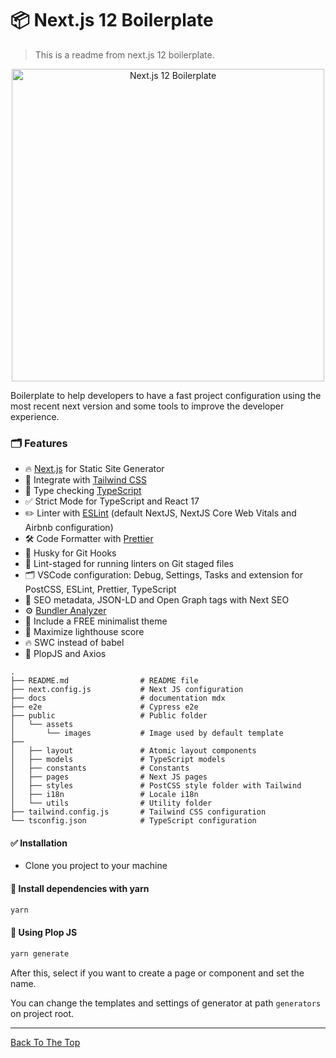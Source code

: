 <a name="read-me-template" />

# 📦 Next.js 12 Boilerplate

> This is a readme from next.js 12 boilerplate.

<p align="center">
    <img src="https://github.com/jsdeveloperr/nextjs-boilerplate/blob/master/public/assets/git.clone.gif" width="500" alt="Next.js 12 Boilerplate" />
</p>

Boilerplate to help developers to have a fast project configuration using the most recent next version and some tools to improve the developer experience.

### 🗂 Features

- 🔥 [Next.js](https://nextjs.org) for Static Site Generator
- 🎨 Integrate with [Tailwind CSS](https://tailwindcss.com)
- 🎉 Type checking [TypeScript](https://www.typescriptlang.org)
- ✅ Strict Mode for TypeScript and React 17
- ✏️ Linter with [ESLint](https://eslint.org) (default NextJS, NextJS Core Web Vitals and Airbnb configuration)
- 🛠 Code Formatter with [Prettier](https://prettier.io)
- 🦊 Husky for Git Hooks
- 🚫 Lint-staged for running linters on Git staged files
- 🗂 VSCode configuration: Debug, Settings, Tasks and extension for PostCSS, ESLint, Prettier, TypeScript
- 🤖 SEO metadata, JSON-LD and Open Graph tags with Next SEO
- ⚙️ [Bundler Analyzer](https://www.npmjs.com/package/@next/bundle-analyzer)
- 🌈 Include a FREE minimalist theme
- 💯 Maximize lighthouse score
- 🔥 SWC instead of babel
- 🎉 PlopJS and Axios

```
.
├── README.md                # README file
├── next.config.js           # Next JS configuration
├── docs                     # documentation mdx
├── e2e                      # Cypress e2e
├── public                   # Public folder
│   └── assets
│       └── images           # Image used by default template
├──
│   ├── layout               # Atomic layout components
│   ├── models               # TypeScript models
│   ├── constants            # Constants
│   ├── pages                # Next JS pages
│   ├── styles               # PostCSS style folder with Tailwind
│   ├── i18n                 # Locale i18n
│   └── utils                # Utility folder
├── tailwind.config.js       # Tailwind CSS configuration
└── tsconfig.json            # TypeScript configuration
```

#### ✅ Installation

- Clone you project to your machine

#### 🚀 Install dependencies with yarn

```html
yarn
```

#### 🎉 Using Plop JS

```html
yarn generate
```

After this, select if you want to create a page or component and set the name.

You can change the templates and settings of generator at path `generators` on project root.

---

[Back To The Top](#read-me-template)

